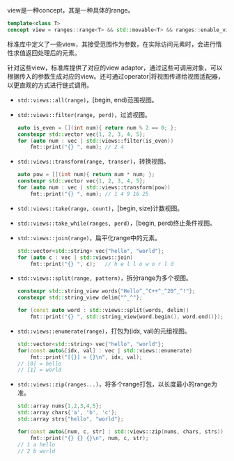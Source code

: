 view是一种concept，其是一种具体的range。

```cpp
template<class T>
concept view = ranges::range<T> && std::movable<T> && ranges::enable_view<T>;
```

标准库中定义了一些view，其接受范围作为参数，在实际访问元素时，会进行惰性求值返回处理后的元素。

针对这些view，标准库提供了对应的view adaptor，通过这些可调用对象，可以根据传入的参数生成对应的view。还可通过operator|将视图传递给视图适配器，以更直观的方式进行链式调用。

* `std::views::all(range)`，[begin, end)范围视图。

* `std::views::filter(range, perd)`，过滤视图。

  ```cpp
  auto is_even = [](int num){ return num % 2 == 0; };
  constexpr std::vector vec{1, 2, 3, 4, 5};
  for (auto num : vec | std::views::filter(is_even))
      fmt::print("{} ", num); // 2 4
  ```

* `std::views::transform(range, transer)`，转换视图。

  ```cpp
  auto pow = [](int num){ return num * num; };
  constexpr std::vector vec{1, 2, 3, 4, 5};
  for (auto num : vec | std::views::transform(pow))
      fmt::print("{} ", num); // 1 4 9 16 25
  ```

* `std::views::take(range, count)`，[begin, size)计数视图。

* `std::views::take_while(ranges, perd)`，[begin, perd)终止条件视图。

* `std::views::join(range)`，扁平化range中的元素。

  ```cpp
  std::vector<std::string> vec{"hello", "world"};
  for (auto c : vec | std::views::join)
      fmt::print("{} ", c);   // h e l l o w o r l d
  ```

* `std::views::split(range, pattern)`，拆分range为多个视图。

  ```cpp
  constexpr std::string_view words{"Hello^_^C++^_^20^_^!"};
  constexpr std::string_view delim{"^_^"};
  
  for (const auto word : std::views::split(words, delim))
      fmt::print("{} ", std::string_view{word.begin(), word.end()});  // Hello C++ 20 ! 
  ```

* `std::views::enumerate(range)`，打包为(idx, val)的元组视图。

  ```cpp
  std::vector<std::string> vec{"hello", "world"};
  for(const auto&[idx, val] : vec | std::views::enumerate)
      fmt::print("[{}] = {}\n", idx, val);
  // [0] = hello
  // [1] = world
  ```

* `std::views::zip(ranges...)`，将多个range打包，以长度最小的range为准。

  ```cpp
  std::array nums{1,2,3,4,5};
  std::array chars{'a', 'b', 'c'};
  std::array strs{"hello", "world"};
  
  for(const auto&[num, c, str] : std::views::zip(nums, chars, strs))
      fmt::print("{} {} {}\n", num, c, str);
  // 1 a hello
  // 2 b world
  ```

  

